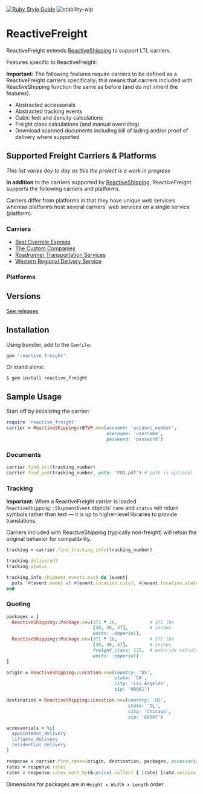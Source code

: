 [![Ruby Style Guide](https://img.shields.io/badge/code_style-rubocop-brightgreen.svg)](https://github.com/rubocop-hq/rubocop)
![stability-wip](https://img.shields.io/badge/stability-work_in_progress-lightgrey.svg)

# ReactiveFreight

ReactiveFreight extends [ReactiveShipping](https://github.com/realsubpop/reactive_shipping) to support LTL carriers.

Features specific to ReactiveFreight:

**Important:** The following features require carriers to be defined as a ReactiveFreight carriers specifically; this means that carriers included with ReactiveShipping function the same as before (and do not inherit the features).

- Abstracted accessorials
- Abstracted tracking events
- Cubic feet and density calculations
- Freight class calculations (and manual overriding)
- Download scanned documents including bill of lading and/or proof of delivery where supported

## Supported Freight Carriers & Platforms

*This list varies day to day as this the project is a work in progress*

**In addition** to the carriers supported by [ReactiveShipping](https://github.com/realsubpop/reactive_shipping), ReactiveFreight supports the following carriers and platforms.

Carriers differ from platforms in that they have unique web services whereas platforms host several carriers' web services on a single service (platform).

### Carriers

* [Best Overnite Express](https://www.bestovernite.com)
* [The Custom Companies](https://www.customco.com)
* [Roadrunner Transportation Services](https://www.rrts.com)
* [Western Regional Delivery Service](http://www.wrds.com)

### Platforms

## Versions

[See releases](https://github.com/brodyhoskins/reactive_freight/releases)

## Installation

Using bundler, add to the `Gemfile`:

```ruby
gem 'reactive_freight'
```

Or stand alone:

```
$ gem install reactive_freight
```

## Sample Usage

Start off by initializing the carrier:

```ruby
require 'reactive_freight'
carrier = ReactiveShipping::BTVP.new(account: 'account_number',
                                     username: 'username',
                                     password: 'password')
```

### Documents

```ruby
carrier.find_bol(tracking_number)
carrier.find_pod(tracking_number, path: 'POD.pdf') # path is optional
```

### Tracking

**Important:** When a ReactiveFreight carrier is loaded `ReactiveShipping::ShipmentEvent` objects' `name` and `status` will return symbols rather than text — it is up to higher-level libraries to provide translations.

Carriers included with ReactiveShipping (typically non-freight) will retain the original behavior for compatibility.

```ruby
tracking = carrier.find_tracking_info(tracking_number)

tracking.delivered?
tracking.status

tracking_info.shipment_events.each do |event|
  puts "#{event.name} at #{event.location.city}, #{event.location.state} on #{event.time}. #{event.message}"
end
```

### Quoting

```ruby
packages = [
  ReactiveShipping::Package.new(371 * 16,            # 371 lbs
                                [40, 48, 47],        # inches
                                units: :imperial),
  ReactiveShipping::Package.new(371 * 16,            # 371 lbs
                                [40, 48, 47],        # inches
                                freight_class: 125,  # override calculated freight class
                                units: :imperial)
]

origin = ReactiveShipping::Location.new(country: 'US',
                                        state: 'CA',
                                        city: 'Los Angeles',
                                        zip: '90001')

destination = ReactiveShipping::Location.new(country: 'US',
                                             state: 'IL',
                                             city: 'Chicago',
                                             zip: '60007')

accessorials = %i[
  appointment_delivery
  liftgate_delivery
  residential_delivery
]

response = carrier.find_rates(origin, destination, packages, accessorials: accessorials)
rates = response.rates
rates = response.rates.sort_by(&:price).collect { |rate| [rate.service_name, rate.price] }
```

Dimensions for packages are in `Height x Width x Length` order.